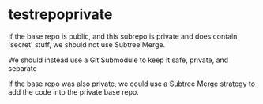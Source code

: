 # testrepoprivate

If the base repo is public, and this subrepo is private and does contain 'secret' stuff, we should not use Subtree Merge.

We should instead use a Git Submodule to keep it safe, private, and separate

If the base repo was also private, we could use a Subtree Merge strategy to add the code into the private base repo.
